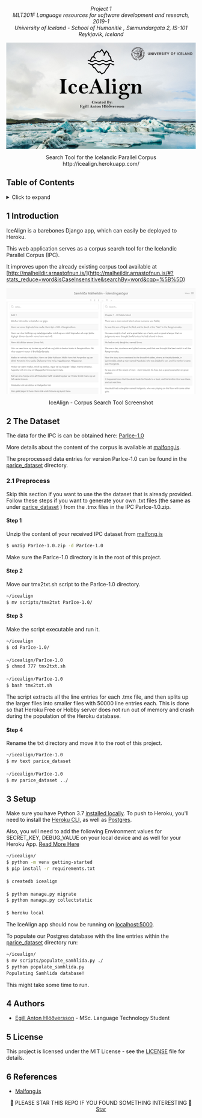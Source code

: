 <p align="center"><i>
  Project 1<br/>
  MLT201F Language resources for software development and research, 2019-1 <br/>
  University of Iceland - School of Humanitie , Sæmundargata 2, IS-101 Reykjavik, Iceland
</i></p>

<img src="docs/images/header.png" alt="Reykjavik University Logo" align="middle"/>

<p align="center">
Search Tool for the Icelandic Parallel Corpus <br/>
http://icealign.herokuapp.com/
</p>


## Table of Contents
<!-- ⛔️ MD-MAGIC-EXAMPLE:START (TOC:collapse=true&collapseText=Click to expand) -->
<details>
<summary>Click to expand</summary>

1. [Introduction](#1-introduction)
    * [Preprocess](#21-Preprocess)
2. [The Dataset](#2-the-dataset)
3. [Setup](#3-setup)
4. [Authors](#4-authors)
5. [License](#5-license)
6. [References](#6-references)

</details>
<!-- ⛔️ MD-MAGIC-EXAMPLE:END -->

## 1 Introduction
IceAlign is a barebones Django app, which can easily be deployed to Heroku.

This web application serves as a corpus search tool for the  Icelandic Parallel Corpus (IPC).

It improves upon the already existing corpus tool available at [http://malheildir.arnastofnun.is/](http://malheildir.arnastofnun.is/#?stats_reduce=word&isCaseInsensitive&searchBy=word&cqp=%5B%5D)

<img src="docs/images/icealign.herokuapp.com_samhlida_fornritin_.png" alt="IceAlign Screenshot" align="middle"/>

<p align="center">
IceAlign - Corpus Search Tool  Screenshot
</p>

## 2 The Dataset
The data for the IPC is can be obtained here: [ParIce-1.0](http://malfong.is/index.php?dlid=91)

More details about the content of the corpus is available at [malfong.is](http://malfong.is/?pg=samhlida).

The preprocessed data entries for version ParIce-1.0 can be found in the [parice_dataset](parice_dataset) directory.

### 2.1 Preprocess
Skip this section if you want to use the the dataset that is already provided.
Follow these steps if you want to generate your own .txt files (the same as under [parice_dataset](parice_dataset) ) from the .tmx files in the IPC ParIce-1.0.zip.

#### Step 1
Unzip the content of your received IPC dataset from [malfong.is](http://malfong.is/?pg=samhlida)
```bash
$ unzip ParIce-1.0.zip -d ParIce-1.0
```

Make sure the ParIce-1.0 directory is in the root of this project.

#### Step 2
Move our tmx2txt.sh script to the ParIce-1.0 directory.

```bash
~/icealign
$ mv scripts/tmx2txt ParIce-1.0/
```

#### Step 3
Make the script executable and run it.

```bash
~/icealign
$ cd ParIce-1.0/

~/icealign/ParIce-1.0
$ chmod 777 tmx2txt.sh

~/icealign/ParIce-1.0
$ bash tmx2txt.sh
```

The script extracts all the line entries for each .tmx file, and then splits up the larger files into smaller files with 50000 line entries each. This is done so that Heroku Free or Hobby server does not run out of memory and crash during the population of the Heroku database.   

#### Step 4
Rename the txt directory and move it to the root of this project.

```bash
~/icealign/ParIce-1.0
$ mv text parice_dataset

~/icealign/ParIce-1.0
$ mv parice_dataset ../
```

## 3 Setup
Make sure you have Python 3.7 [installed locally](http://install.python-guide.org). To push to Heroku, you'll need to install the [Heroku CLI](https://devcenter.heroku.com/articles/heroku-cli), as well as [Postgres](https://devcenter.heroku.com/articles/heroku-postgresql#local-setup).

Also, you will need to add the following Environment values for  SECRET_KEY, DEBUG_VALUE on your local device and as well for your Heroku App. [Read More Here](https://docs.djangoproject.com/en/2.1/howto/deployment/checklist/)

```bash
~/icealign/
$ python -m venv getting-started
$ pip install -r requirements.txt

$ createdb icealign

$ python manage.py migrate
$ python manage.py collectstatic

$ heroku local
```

The IceAlign app should now be running on [localhost:5000](http://localhost:5000/).

To populate our Postgres database with the line entries within the [parice_dataset](parice_dataset) directory run:
```bash
~/icealign/
$ mv scripts/populate_samhlida.py ./
$ python populate_samhlida.py
Populating Samhlida database!
```
This might take some time to run.

## 4 Authors
* [Egill Anton Hlöðversson](https://github.com/egillanton) - MSc. Language Technology Student

## 5 License
This project is licensed under the MIT License - see the [LICENSE](LICENSE) file for details.

## 6 References
* [Malfong.is](http://malfong.is/?pg=samhlida)

<p align="center">
🌟 PLEASE STAR THIS REPO IF YOU FOUND SOMETHING INTERESTING 🌟 <br/>
<a class="github-button" href="https://github.com/egillanton/icealign" data-icon="octicon-star" data-size="large" aria-label="Star egillanton/icealign on GitHub">Star</a>
</p>

<!-- Place this tag in your head or just before your close body tag. -->
<script async defer src="https://buttons.github.io/buttons.js"></script>
